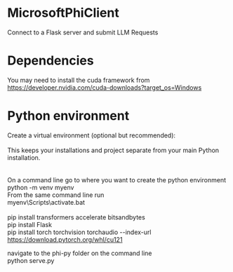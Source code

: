 # MicrosoftPhiClient
 Connect to a Flask server and submit LLM Requests

# Dependencies
 You may need to install the cuda framework from <br />
 https://developer.nvidia.com/cuda-downloads?target_os=Windows <br />
# Python environment
Create a virtual environment (optional but recommended): <br />
<br />
This keeps your installations and project separate from your main Python installation. <br />
<br />
<br />
On a command line go to where you want to create the python environment <br />
python -m venv myenv <br />
From the same command line run  <br />
myenv\Scripts\activate.bat <br />
<br />
pip install transformers accelerate bitsandbytes <br />
pip install Flask <br />
pip install torch torchvision torchaudio --index-url https://download.pytorch.org/whl/cu121 <br />

navigate to the phi-py folder on the command line <br />
python serve.py <br />
